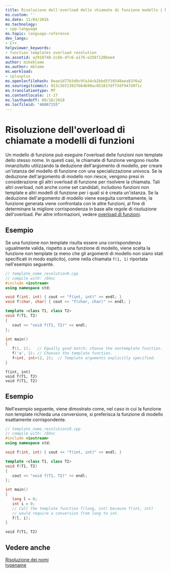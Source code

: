 ```yaml
---
title: Risoluzione dell'overload delle chiamate di funzione modello | Microsoft Docs
ms.custom: ''
ms.date: 11/04/2016
ms.technology:
- cpp-language
ms.topic: language-reference
dev_langs:
- C++
helpviewer_keywords:
- function templates overload resolution
ms.assetid: a2918748-2cbb-4fc6-a176-e256f120bee4
author: mikeblome
ms.author: mblome
ms.workload:
- cplusplus
ms.openlocfilehash: 0eae1d77b3d0c9fa34cb2bbd5f39548aea83f6a2
ms.sourcegitcommit: 913c3bf23937b64b90ac05181fdff3df947d9f1c
ms.translationtype: MT
ms.contentlocale: it-IT
ms.lasthandoff: 09/18/2018
ms.locfileid: "46067155"
---
```

# <a name="overload-resolution-of-function-template-calls"></a>Risoluzione dell'overload di chiamate a modelli di funzioni

Un modello di funzione può eseguire l'overload delle funzioni non template dello stesso nome. In questi casi, le chiamate di funzione vengono risolte innanzitutto utilizzando la deduzione dell'argomento di modello, per creare un'istanza del modello di funzione con una specializzazione univoca. Se la deduzione dell'argomento di modello non riesce, vengono presi in considerazione gli altri overload di funzione per risolvere la chiamata. Tali altri overload, noti anche come set candidati, includono funzioni non template e altri modelli di funzione per i quali si è creata un'istanza. Se la deduzione dell'argomento di modello viene eseguita correttamente, la funzione generata viene confrontata con le altre funzioni, al fine di determinare la migliore corrispondenza in base alle regole di risoluzione dell'overload. Per altre informazioni, vedere [overload di funzioni](function-overloading.md).

## <a name="example"></a>Esempio

Se una funzione non template risulta essere una corrispondenza ugualmente valida, rispetto a una funzione di modello, viene scelta la funzione non template (a meno che gli argomenti di modello non siano stati specificati in modo esplicito), come nella chiamata `f(1, 1)` riportata nell'esempio seguente.

```cpp
// template_name_resolution9.cpp
// compile with: /EHsc
#include <iostream>
using namespace std;

void f(int, int) { cout << "f(int, int)" << endl; }
void f(char, char) { cout << "f(char, char)" << endl; }

template <class T1, class T2>
void f(T1, T2)
{
   cout << "void f(T1, T2)" << endl;
};

int main()
{
   f(1, 1);   // Equally good match; choose the nontemplate function.
   f('a', 1); // Chooses the template function.
   f<int, int>(2, 2);  // Template arguments explicitly specified.
}
```

```Output
f(int, int)
void f(T1, T2)
void f(T1, T2)
```

## <a name="example"></a>Esempio

Nell'esempio seguente, viene dimostrato come, nel caso in cui la funzione non template richieda una conversione, si preferisca la funzione di modello esattamente corrispondente.

```cpp
// template_name_resolution10.cpp
// compile with: /EHsc
#include <iostream>
using namespace std;

void f(int, int) { cout << "f(int, int)" << endl; }

template <class T1, class T2>
void f(T1, T2)
{
   cout << "void f(T1, T2)" << endl;
};

int main()
{
   long l = 0;
   int i = 0;
   // Call the template function f(long, int) because f(int, int)
   // would require a conversion from long to int.
   f(l, i);
}
```

```Output
void f(T1, T2)
```

## <a name="see-also"></a>Vedere anche

[Risoluzione dei nomi](../cpp/templates-and-name-resolution.md)<br/>
[typename](../cpp/typename.md)